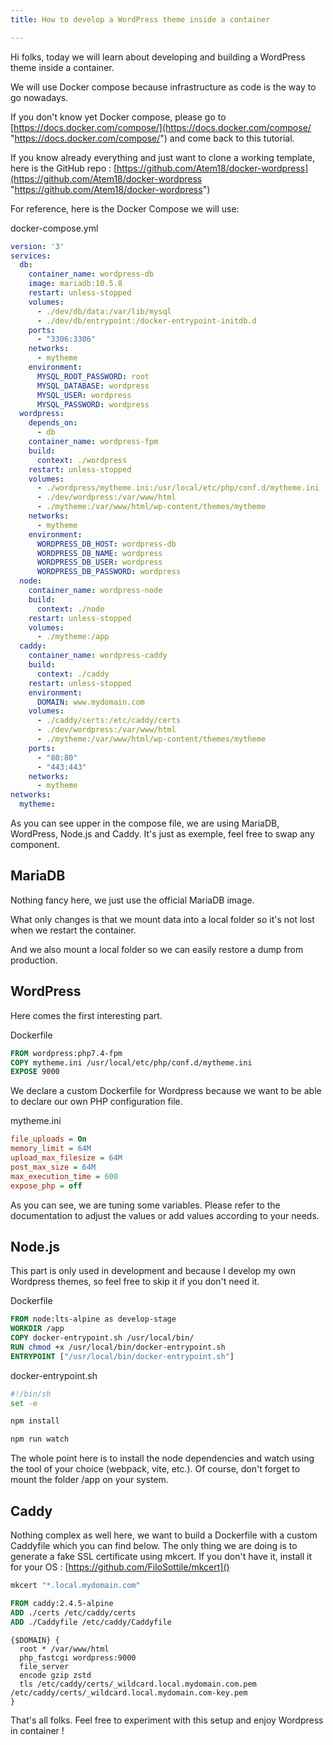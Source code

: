 ```yaml
---
title: How to develop a WordPress theme inside a container

---
```

Hi folks, today we will learn about developing and building a WordPress theme inside a container.

We will use Docker compose because infrastructure as code is the way to go nowadays.

If you don't know yet Docker compose, please go to [https://docs.docker.com/compose/](https://docs.docker.com/compose/ "https://docs.docker.com/compose/") and come back to this tutorial.

If you know already everything and just want to clone a working template, here is the GitHub repo : [https://github.com/Atem18/docker-wordpress](https://github.com/Atem18/docker-wordpress "https://github.com/Atem18/docker-wordpress")

For reference, here is the Docker Compose we will use:

docker-compose.yml

```yaml
version: '3'
services:
  db:
    container_name: wordpress-db
    image: mariadb:10.5.8
    restart: unless-stopped
    volumes:
      - ./dev/db/data:/var/lib/mysql
      - ./dev/db/entrypoint:/docker-entrypoint-initdb.d
    ports:
      - "3306:3306"
    networks:
      - mytheme
    environment:
      MYSQL_ROOT_PASSWORD: root
      MYSQL_DATABASE: wordpress
      MYSQL_USER: wordpress
      MYSQL_PASSWORD: wordpress
  wordpress:
    depends_on:
      - db
    container_name: wordpress-fpm
    build:
      context: ./wordpress
    restart: unless-stopped
    volumes:
      - ./wordpress/mytheme.ini:/usr/local/etc/php/conf.d/mytheme.ini
      - ./dev/wordpress:/var/www/html
      - ./mytheme:/var/www/html/wp-content/themes/mytheme
    networks:
      - mytheme
    environment:
      WORDPRESS_DB_HOST: wordpress-db
      WORDPRESS_DB_NAME: wordpress
      WORDPRESS_DB_USER: wordpress
      WORDPRESS_DB_PASSWORD: wordpress
  node:
    container_name: wordpress-node
    build:
      context: ./node
    restart: unless-stopped
    volumes:
      - ./mytheme:/app
  caddy:
    container_name: wordpress-caddy
    build:
      context: ./caddy
    restart: unless-stopped
    environment:
      DOMAIN: www.mydomain.com
    volumes:
      - ./caddy/certs:/etc/caddy/certs
      - ./dev/wordpress:/var/www/html
      - ./mytheme:/var/www/html/wp-content/themes/mytheme
    ports:
      - "80:80"
      - "443:443"
    networks:
      - mytheme
networks:
  mytheme:
```

As you can see upper in the compose file, we are using MariaDB, WordPress, Node.js and Caddy.
It's just as exemple, feel free to swap any component.

## MariaDB

Nothing fancy here, we just use the official MariaDB image.

What only changes is that we mount data into a local folder so it's not lost when we restart the container.

And we also mount a local folder so we can easily restore a dump from production.

## WordPress

Here comes the first interesting part.

Dockerfile

```dockerfile
FROM wordpress:php7.4-fpm
COPY mytheme.ini /usr/local/etc/php/conf.d/mytheme.ini
EXPOSE 9000
```

We declare a custom Dockerfile for Wordpress because we want to be able to declare our own PHP configuration file.

mytheme.ini

```ini
file_uploads = On
memory_limit = 64M
upload_max_filesize = 64M
post_max_size = 64M
max_execution_time = 600
expose_php = off
```

As you can see, we are tuning some variables. Please refer to the documentation to adjust the values or add values according to your needs.

## Node.js

This part is only used in development and because I develop my own Wordpress themes, so feel free to skip it if you don't need it.

Dockerfile

```dockerfile
FROM node:lts-alpine as develop-stage
WORKDIR /app
COPY docker-entrypoint.sh /usr/local/bin/
RUN chmod +x /usr/local/bin/docker-entrypoint.sh
ENTRYPOINT ["/usr/local/bin/docker-entrypoint.sh"]
```

docker-entrypoint.sh

```sh
#!/bin/sh
set -e

npm install

npm run watch
```

The whole point here is to install the node dependencies and watch using the tool of your choice (webpack, vite, etc.). Of course, don't forget to mount the folder /app on your system.

## Caddy

Nothing complex as well here, we want to build a Dockerfile with a custom Caddyfile which you can find below.
The only thing we are doing is to generate a fake SSL certificate using mkcert. If you don't have it, install it for your OS : [https://github.com/FiloSottile/mkcert]()

```bash
mkcert "*.local.mydomain.com"
```

```dockerfile
FROM caddy:2.4.5-alpine
ADD ./certs /etc/caddy/certs
ADD ./Caddyfile /etc/caddy/Caddyfile
```

```caddyfile
{$DOMAIN} {
  root * /var/www/html
  php_fastcgi wordpress:9000
  file_server
  encode gzip zstd
  tls /etc/caddy/certs/_wildcard.local.mydomain.com.pem /etc/caddy/certs/_wildcard.local.mydomain.com-key.pem
}
```

That's all folks. Feel free to experiment with this setup and enjoy Wordpress in container !